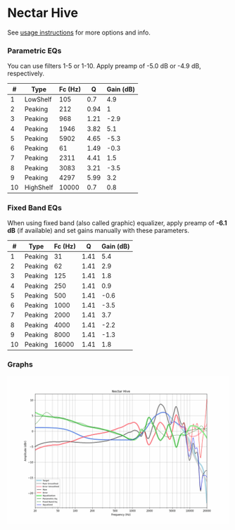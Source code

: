 # Nectar Hive
See [usage instructions](https://github.com/jaakkopasanen/AutoEq#usage) for more options and info.

### Parametric EQs
You can use filters 1-5 or 1-10. Apply preamp of -5.0 dB or -4.9 dB, respectively.

|   # | Type      |   Fc (Hz) |    Q |   Gain (dB) |
|-----|-----------|-----------|------|-------------|
|   1 | LowShelf  |       105 | 0.7  |         4.9 |
|   2 | Peaking   |       212 | 0.94 |         1   |
|   3 | Peaking   |       968 | 1.21 |        -2.9 |
|   4 | Peaking   |      1946 | 3.82 |         5.1 |
|   5 | Peaking   |      5902 | 4.65 |        -5.3 |
|   6 | Peaking   |        61 | 1.49 |        -0.3 |
|   7 | Peaking   |      2311 | 4.41 |         1.5 |
|   8 | Peaking   |      3083 | 3.21 |        -3.5 |
|   9 | Peaking   |      4297 | 5.99 |         3.2 |
|  10 | HighShelf |     10000 | 0.7  |         0.8 |

### Fixed Band EQs
When using fixed band (also called graphic) equalizer, apply preamp of **-6.1 dB** (if available) and set gains manually with these parameters.

|   # | Type    |   Fc (Hz) |    Q |   Gain (dB) |
|-----|---------|-----------|------|-------------|
|   1 | Peaking |        31 | 1.41 |         5.4 |
|   2 | Peaking |        62 | 1.41 |         2.9 |
|   3 | Peaking |       125 | 1.41 |         1.8 |
|   4 | Peaking |       250 | 1.41 |         0.9 |
|   5 | Peaking |       500 | 1.41 |        -0.6 |
|   6 | Peaking |      1000 | 1.41 |        -3.5 |
|   7 | Peaking |      2000 | 1.41 |         3.7 |
|   8 | Peaking |      4000 | 1.41 |        -2.2 |
|   9 | Peaking |      8000 | 1.41 |        -1.3 |
|  10 | Peaking |     16000 | 1.41 |         1.8 |

### Graphs
![](./Nectar%20Hive.png)
